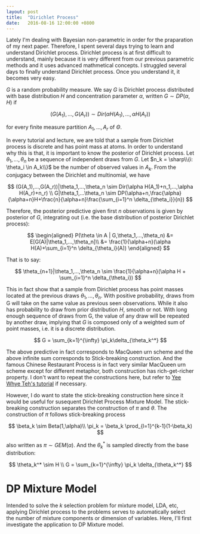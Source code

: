 ```yaml
---
layout: post
title:  "Dirichlet Process"
date:   2016-08-16 12:00:00 +0800
---
```

Lately I'm dealing with Bayesian non-parametric in order for the praparation of my next paper. Therefore, I spent several days trying to learn and understand Dirichlet process. Dirichlet process is at first difficult to understand, mainly because it is very different from our previous parametric methods and it uses advanced mathmetical concepts. I struggled several days to finally understand Dirichlet process. Once you understand it, it becomes very easy.

$G$ is a random probability measure. We say $G$ is Dirichlet process distributed with base distribution $H$ and concentration parameter $\alpha$, written $G \sim DP(\alpha,H)$ if

$$
(G(A_1),...,G(A_r)) \sim Dir(\alpha H(A_1),...,\alpha H(A_r))
$$

for every finite measure partition $A_1,...,A_r$ of $\Theta$.

In every tutorial and lecture, we are told that a sample from Dirichlet process is discrete and has point mass at atoms. In order to understand why this is that, it is important to know the posterior of Dirichlet process.
Let $\theta_1,...,\theta_n$ be a sequence of independent draws from $G$. 
Let $n_k = \sharp\\{i: \theta_i \in A_k\\}$ be the number of observed values in $A_k$. From the conjugacy between the Dirichlet and multinomial, we have

$$
(G(A_1),...,G(A_r))|\theta_1,...,\theta_n \sim Dir(\alpha H(A_1)+n_1,...,\alpha H(A_r)+n_r) \\
G|\theta_1,...\theta_n \sim DP(\alpha+n,\frac{\alpha}{\alpha+n}H+\frac{n}{\alpha+n}\frac{\sum_{i=1}^n \delta_{\theta_i}}{n})
$$

Therefore, the posterior predictive given first $n$ observations is given by posterior of $G$, integrating out (i.e. the base distribution of posterior Dirichlet process):

$$
\begin{aligned}
P(\theta \in A | G,\theta_1,...,\theta_n) &= E[G(A)|\theta_1,...,\theta_n]\\
&= \frac{1}{\alpha+n}(\alpha H(A)+\sum_{i=1}^n \delta_{\theta_i}(A))
\end{aligned}
$$

That is to say:

$$
\theta_{n+1}|\theta_1,...,\theta_n \sim \frac{1}{\alpha+n}(\alpha H + \sum_{i=1}^n \delta_{\theta_i})
$$

This in fact show that a sample from Dirichlet process has point masses located at the previous draws $\theta_1,...,\theta_n$. With positive probability, draws from G will take on the same value as previous seen observations. While it also has probability to draw from prior distribution $H$, smooth or not. With long enough sequence of draws from G, the value of any draw will be repeated by another draw, implying that $G$ is composed only of a weighted sum of point masses, i.e. it is a discrete distribution.

$$
G = \sum_{k=1}^{\infty} \pi_k\delta_{\theta_k^*}
$$

The above predictive in fact corresponds to MacQueen urn scheme and the above infinite sum corresponds to Stick-breaking construction. And the famous Chinese Restaurant Process is in fact very similar MacQueen urn scheme except for different metaphor, both construction has rich-get-richer property. I don't want to repeat the constructions here, but refer to [Yee Whye Teh's tutorial](http://videolectures.net/mlss07_teh_dp/) if necessary.

However, I do want to state the stick-breaking construction here since it would be useful for susequent Dirichlet Process Mixture Model. The stick-breaking construction separates the construction of $\pi$ and $\theta$. The construction of $\pi$ follows stick-breaking process

$$
\beta_k \sim Beta(1,\alpha)\\
\pi_k = \beta_k \prod_{l=1}^{k-1}(1-\beta_k)
$$ 

also written as $\pi \sim GEM(\alpha)$. And the $\theta_k^*$ is sampled directly from the base distribution:

$$
\theta_k^* \sim H \\
G = \sum_{k=1}^{\infty} \pi_k \delta_{\theta_k^*}
$$

# DP Mixture Model
Intended to solve the $k$ selection problem for mixture model, LDA, etc, applying Dirichlet process to the problems serves to automatically select the number of mixture components or dimension of variables. Here, I'll first investigate the application to DP Mixture model.